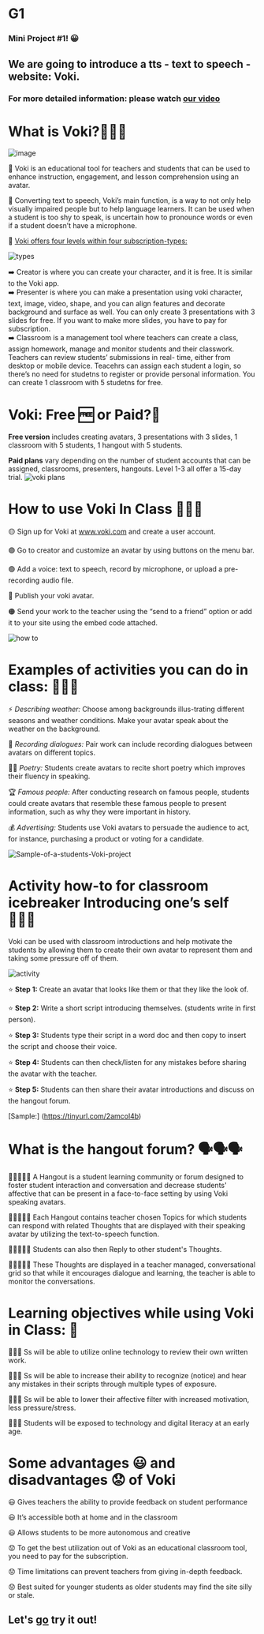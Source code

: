 # G1
### Mini Project #1! 😀
## We are going to introduce a tts - text to speech - website: **Voki.**

### For more detailed information: please watch [our video](https://www.canva.com/design/DAGAnfpCLHo/30CO9y3mPv4UtuCwHMAlTw/edit?utm_content=DAGAnfpCLHo&utm_campaign=designshare&utm_medium=link2&utm_source=sharebutton)

# What is Voki?🤔🤔🤔
![image](https://github.com/MsMc24/G1/assets/161448192/08d19550-176e-48dd-812d-2e35857ada1d)

📝 Voki is an educational tool for teachers and students that can be used to enhance instruction, engagement, and lesson comprehension using an avatar.

📝 Converting text to speech, Voki’s main function, is a way to not only help visually impaired people but to help language learners. It can be used when a student is too shy to speak, is uncertain how to pronounce words or even if a student doesn’t have a microphone. 

📝 <ins> Voki offers four levels within four subscription-types: </ins>

![types](https://github.com/MsMc24/G1/assets/161448192/28c1ff76-d356-4f5e-bf89-d5561eb4f2ce)

➡️ Creator is where you can create your character, and it is free. It is similar to the Voki app.<br />
➡️ Presenter is where you can make a presentation using voki character, text, image, video, shape,
and you can align features and decorate background and surface as well. You can only create 3
presentations with 3 slides for free. If you want to make more slides, you have to pay for
subscription. <br />
➡️ Classroom is a management tool where teachers can create a class, assign homework, manage
and monitor students and their classwork. Teachers can review students’ submissions in real-
time, either from desktop or mobile device. Teacehrs can assign each student a login, so
there’s no need for studetns to register or provide personal information. You can create 1
classroom with 5 studetns for free.

# Voki: Free 🆓 or Paid?🤑
**Free version** includes creating avatars, 3 presentations with 3 slides, 1 classroom with 5 students, 1 hangout with 5 students.

**Paid plans** vary depending on the number of student accounts that can be assigned, classrooms, presenters, hangouts. Level 1-3 all offer a 15-day trial.
![voki plans](https://github.com/MsMc24/G1/assets/161448192/cbf180fb-1602-4f0e-bab4-7e5061314c6d)

# How to use Voki In Class 📝📝📝

🟡 Sign up for Voki at www.voki.com and create a user account.

🟣 Go to creator and customize an avatar by using buttons on the menu bar.

🟢 Add a voice: text to speech, record by microphone, or upload a pre-recording audio file.

🔴 Publish your voki avatar.

🟠 Send your work to the teacher using the “send to a friend” option or add it to your site using the embed code attached.

![how to](https://github.com/MsMc24/G1/assets/161448192/b1b9df64-a7c8-4a8b-982e-6911916ce359)

# Examples of activities you can do in class: 👩🏼‍🏫
⚡️ _Describing weather:_ Choose among backgrounds illus-trating different seasons and weather conditions. Make your avatar speak about the weather on the background.

🎤 _Recording dialogues:_ Pair work can include recording dialogues between avatars on different topics.

🕴🏽 _Poetry:_ Students create avatars to recite short poetry which improves their fluency in speaking.

🏆 _Famous people:_ After conducting research on famous people, students could create avatars that resemble these famous people to present information, such as why they were important in history.

💰 _Advertising:_ Students use Voki avatars to persuade the audience to act, for instance, purchasing a product or voting for a candidate. 

![Sample-of-a-students-Voki-project](https://github.com/MsMc24/G1/assets/161448192/cd9cc521-b01a-449e-aa80-372dc265421d)

# **Activity how-to for classroom** icebreaker Introducing one’s self 🙋🏽‍♀️
Voki can be used with classroom introductions and help motivate the students by allowing them to create their own avatar to represent them and taking some pressure off of them.

![activity](https://github.com/MsMc24/G1/assets/161448192/f6b582d5-6ddf-4b05-83b2-feb682a74104)

⭐️ **Step 1:** Create an avatar that looks like them or that they like the look of.

⭐️ **Step 2:** Write a short script introducing themselves. (students write in first person).

⭐️ **Step 3:** Students type their script in a word doc and then copy to insert the script and choose their voice.

⭐️ **Step 4:** Students can then check/listen for any mistakes before sharing the avatar with the teacher.

⭐️ **Step 5:** Students can then share their avatar introductions and discuss on the hangout forum.

[Sample:] (https://tinyurl.com/2amcol4b) 

# What is the hangout forum? 🗣️🗣️🗣️

👩🏼‍🤝‍👨🏻 A Hangout is a student learning community or forum designed to foster student interaction and conversation and  decrease students' affective that can be present in a face-to-face setting by using Voki speaking avatars. 

👩🏼‍🤝‍👨🏻 Each Hangout contains teacher chosen Topics for which students can respond with related Thoughts that are displayed with their speaking avatar by utilizing the text-to-speech function.

👩🏼‍🤝‍👨🏻 Students can also then Reply to other student's Thoughts.

👩🏼‍🤝‍👨🏻 These Thoughts are displayed in a teacher managed, conversational grid so that while it encourages dialogue and learning, the teacher is able to monitor the conversations.

# Learning objectives while using Voki in Class: 🏫

👨🏻‍🎓 Ss will be able to utilize online technology to review their own  written work.
 
👨🏻‍🎓 Ss will be able to increase their ability to recognize (notice) and hear any mistakes in their scripts through multiple types of exposure.

👨🏻‍🎓 Ss will be able to lower their affective filter with increased motivation, less pressure/stress.

👨🏻‍🎓 Students will be exposed to technology and digital literacy at an early age.

# Some advantages 😃 and disadvantages 😟 of Voki

😃 Gives teachers the ability to provide feedback on student performance

😃 It’s accessible both at home and in the classroom

😃 Allows students to be more autonomous and creative

😟 To get the best utilization out of Voki as an educational classroom tool, you need to pay for the subscription.

😟 Time limitations can prevent teachers from giving in-depth feedback.

😟 Best suited for younger students as older students may find the site silly or stale.

## Let's [go](https://l-www.voki.com/) try it out! 

